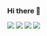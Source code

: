 ### Hi there 👋
[<img src="https://img.shields.io/badge/github-%2312100E.svg?&style=for-the-badge&logo=github&logoColor=white&color=black" />](https://github.com/philipppollmann)
[<img src="https://img.shields.io/badge/gitlab-%2312100E.svg?&style=for-the-badge&logo=gitlab&logoColor=white&color=9b51e0" />](https://gitlab.com/PhilippPollmann)
[<img src="https://img.shields.io/badge/instagram-%2312100E.svg?&style=for-the-badge&logo=instagram&color=405DE6" />]() 
[<img src="https://img.shields.io/badge/linkedin-%230077B5.svg?&style=for-the-badge&logo=linkedin&logoColor=white" />](https://www.linkedin.com/in/philipp-pollmann-5a3754206/)
